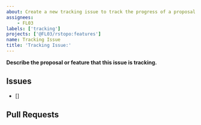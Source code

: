 ```yaml
---
about: Create a new tracking issue to track the progress of a proposal or feature.
assignees:
    - FL03
labels: ['tracking']
projects: ['@FL03/rstopo:features']
name: Tracking Issue
title: 'Tracking Issue:'
---
```


**Describe the proposal or feature that this issue is tracking.**

## Issues

- []

## Pull Requests
